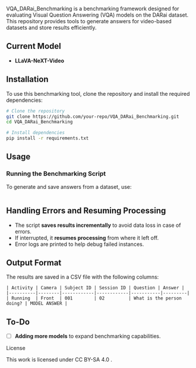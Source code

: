 VQA_DARai_Benchmarking is a benchmarking framework designed for evaluating Visual Question Answering (VQA) models on the DARai dataset. This repository provides tools to generate answers for video-based datasets and store results efficiently.


## Current Model
- **LLaVA-NeXT-Video**
  
## Installation
To use this benchmarking tool, clone the repository and install the required dependencies:

```bash
# Clone the repository
git clone https://github.com/your-repo/VQA_DARai_Benchmarking.git
cd VQA_DARai_Benchmarking

# Install dependencies
pip install -r requirements.txt
```

## Usage
### Running the Benchmarking Script
To generate and save answers from a dataset, use:

```python main.py --generator "model name" --config "Path to the configuration JSON file" 

```

## Handling Errors and Resuming Processing
- The script **saves results incrementally** to avoid data loss in case of errors.
- If interrupted, it **resumes processing** from where it left off.
- Error logs are printed to help debug failed instances.

## Output Format
The results are saved in a CSV file with the following columns:

```plaintext
| Activity | Camera | Subject ID | Session ID | Question | Answer |
|----------|--------|------------|------------|-----------|---------|
| Running  | Front  | 001        | 02         | What is the person doing? | MODEL ANSWER |
```

## To-Do
- [ ] **Adding more models** to expand benchmarking capabilities.

License

This work is licensed under CC BY-SA 4.0 .
